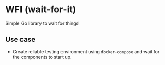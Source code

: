 # WFI (wait-for-it)

Simple Go library to wait for things!

## Use case

* Create reliable testing environment using `docker-compose` and wait for the components to start up.

